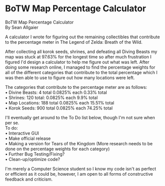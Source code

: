 # BoTW Map Percentage Calculator
BoTW Map Percentage Calculator  
By Sean Allgaier

A calculator I wrote for figuring out the remaining collectibles that contribute to the percentage meter in The Legend of Zelda: Breath of the Wild.

After collecting all korok seeds, shrines, and defeating all Diving Beasts my map was stuck at 97.63% for the longest time so after much frustration I figured I'd design a calculator to help me figure out what was left. After doing some research online, I managed to find the percentage weights for all of the different categories that contribute to the total percentage which I was then able to use to figure out how many locations were left.  

The categories that contribute to the percentage meter are as follows:   
• Divine Beasts:		  4 total	  		0.0825% each 	 	0.33% total  
• Shrines:  	120 total:  		0.0825% each		9.9% total  
• Map Locations:  		188 total		0.0825% each		15.51% total  
• Korok Seeds:  		900 total		0.0825% each		74.25% total  


I'll eventually get around to the To Do list below, though I'm not sure when per se.  
To do:  
• Interactive GUI  
• Make official release  
• Making a version for Tears of the Kingdom (More research needs to be done on the percentage weights for each category)  
• Further Bug Testing/Fixing?  
• Clean-up/optimize code?  



I'm merely a Computer Science student so I know my code isn't as perfect or efficient as it could be, however, I am open to all forms of constructive feedback and criticism.
